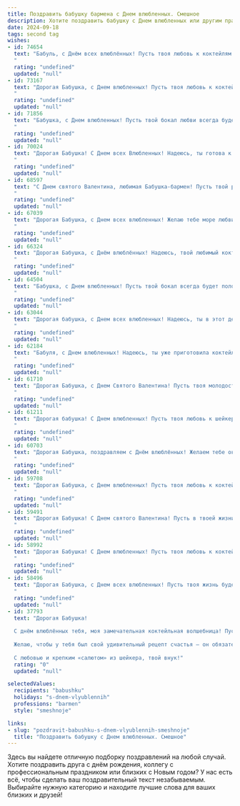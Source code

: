 ```yaml
---
title: Поздравить бабушку бармена с Днем влюбленных. Смешное
description: Хотите поздравить бабушку с Днем влюбленных или другим праздником? Наш ИИ создаст незабываемое поздравление, а вы обязательно выделитесь среди других.  
date: 2024-09-18
tags: second tag
wishes:
- id: 74654
  text: "Бабуль, с Днём всех влюблённых! Пусть твоя любовь к коктейлям и бокалам всегда будет крепкой, как твой любимый \"Мартини\"! 🍸🥂❤️
  "
  rating: "undefined"
  updated: "null"
- id: 73167
  text: "Дорогая Бабушка, с Днем влюбленных! Пусть твоя любовь к коктейлям и другим горячительным напиткам только крепнет, а мы с тобой всегда будем в душевной гармонии, как идеальный коктейль! 🎉🍹
  "
  rating: "undefined"
  updated: "null"
- id: 71856
  text: "Бабушка, с Днем влюбленных! Пусть твой бокал любви всегда будет полон, а коктейль жизни искрится, как спектр заката! И пусть этот праздник напомнит тебе, что ты самая лучшая \"барменша\" для всех, кто тебя любит! 😉
  "
  rating: "undefined"
  updated: "null"
- id: 70024
  text: "Дорогая Бабушка! С Днем всех Влюбленных! Надеюсь, ты готова к самой романтической ночи в году: коктейли, которые ты сама готовишь, и бесконечные истории о дедушке!  😂🥂
  "
  rating: "undefined"
  updated: "null"
- id: 68597
  text: "С Днем святого Валентина, любимая Бабушка-бармен! Пусть твой рабочий день будет полон любви, и каждый клиент уйдет влюбленным в твой коктейль и в тебя! 😉🍹❤️
  "
  rating: "undefined"
  updated: "null"
- id: 67039
  text: "Дорогая Бабушка, с Днем всех влюбленных! Желаю тебе море любви и нежности, чтобы твой коктейль жизни всегда был сладким и игристым! А чтобы он не закончился слишком быстро, держи бокал в руках покрепче, ведь ты настоящий бармен-профессионал! 😜🥂
  "
  rating: "undefined"
  updated: "null"
- id: 66324
  text: "Дорогая Бабушка, с Днём влюблённых! Надеюсь, твой любимый коктейль всегда под рукой, а кавалер за барной стойкой не скучает. 😉🥂
  "
  rating: "undefined"
  updated: "null"
- id: 64504
  text: "Бабушка, с Днем влюбленных! Пусть твой бокал всегда будет полон, а любовь — крепче самого крепкого коктейля! 🥳🍹
  "
  rating: "undefined"
  updated: "null"
- id: 63044
  text: "Дорогая бабушка, с Днем всех влюбленных! Надеюсь, ты в этот день не будешь слишком строго судить о выборе напитков твоих внуков за стойкой бара. Пусть этот день будет полон любви, улыбок и... ну, может быть, парочки коктейлей, специально для тебя приготовленных! 🍸❤️
  "
  rating: "undefined"
  updated: "null"
- id: 62184
  text: "Бабуля, с Днем влюбленных! Надеюсь, ты уже приготовила коктейль \"Бабушкина Любовь\" - с пузырьками, но без градуса, как твой любимый внук! 😉🥂
  "
  rating: "undefined"
  updated: "null"
- id: 61710
  text: "Дорогая Бабушка, с Днем Святого Валентина! Пусть твоя молодость будет вечна, как твоя любовь к коктейлям! Желаем тебе крепкого здоровья, чтобы ты могла еще долго радовать всех своими фирменными напитками и смешными историями! 😉💖
  "
  rating: "undefined"
  updated: "null"
- id: 61211
  text: "Дорогая бабушка! С Днем влюбленных! Пусть твоя любовь к шейкеру и коктейлям будет такой же страстной, как любовь молодоженов! 🥂❤️
  "
  rating: "undefined"
  updated: "null"
- id: 60703
  text: "Дорогая Бабушка, поздравляем с Днём влюблённых! Желаем тебе океана коктейлей, чтобы твой бар был всегда полон гостей, а сердце - любовью! 🥂❤️
  "
  rating: "undefined"
  updated: "null"
- id: 59708
  text: "Дорогая Бабушка, с Днем влюбленных! Пусть твоя любовь к коктейлям будет такой же горячей, как любовь к внукам, а за барной стойкой всегда будет полный бокал счастья!  😜
  "
  rating: "undefined"
  updated: "null"
- id: 59491
  text: "Дорогая Бабушка! С Днем святого Валентина! Пусть в твоей жизни всегда будут любовь, крепкие коктейли и молодость, как у бармена за стойкой! 😉🥂
  "
  rating: "undefined"
  updated: "null"
- id: 58992
  text: "Дорогая Бабушка! С Днем влюбленных! Пусть твоя любовь к коктейлям будет такой же горячей, как и твоя страсть к работе бармена! 😉🍸
  "
  rating: "undefined"
  updated: "null"
- id: 58496
  text: "Дорогая Бабушка, с Днем всех влюбленных! Пусть твоя жизнь будет полна любви и крепких коктейлей, которые ты можешь смешать сама! Ведь бармен - это не только профессия, это стиль жизни! 😄🍹
  "
  rating: "undefined"
  updated: "null"
- id: 37793
  text: "Дорогая Бабушка!
  
  С днём влюблённых тебя, моя замечательная коктейльная волшебница! Пусть в твоём сердце всегда будет розовый сироп, а жизненные шейкеры полны радости и веселья!
  
  Желаю, чтобы у тебя был свой удивительный рецепт счастья — он обязательно должен содержать щепотку любви, пару капель юмора и обязательную дозу здоровья. Пусть каждый новый день будет как идеальный коктейль: необычный, яркий и слегка шокирующий, чтобы на всех наших свиданиях нам было весело и радостно!
  
  С любовью и крепким «салютом» из шейкера, твой внук!"
  rating: "0"
  updated: "null"

selectedValues:
  recipients: "babushku"
  holidays: "s-dnem-vlyublennih"
  professions: "barmen"
  style: "smeshnoje"

links:
- slug: "pozdravit-babushku-s-dnem-vlyublennih-smeshnoje"
  title: "Поздравить бабушку с Днем влюбленных. Смешное"
---
```


Здесь вы найдете отличную подборку поздравлений на любой случай. 
Хотите поздравить друга с днём рождения, коллегу с профессиональным праздником или близких с Новым годом? У нас есть всё, чтобы сделать ваш поздравительный текст незабываемым. Выбирайте нужную категорию и находите лучшие слова для ваших близких и друзей!
